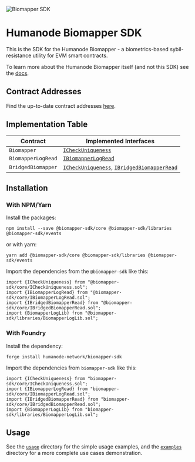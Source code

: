 ![Biomapper SDK][logo]

[logo]: https://github.com/humanode-network/biomapper-sdk/assets/265507/2afffc2e-85c2-4410-9866-b3956c7e0baf

# Humanode Biomapper SDK

This is the SDK for the Humanode Biomapper - a biometrics-based sybil-resistance
utility for EVM smart contracts.

To learn more about the Humanode Biomapper itself (and not this SDK) see the [docs].

[docs]: https://link.humanode.io/docs/biomapper

## Contract Addresses

Find the up-to-date contract addresses [here][contract-addresses].

[contract-addresses]: https://link.humanode.io/docs/biomapper/contract-addresses

## Implementation Table

| Contract           | Implemented Interfaces                          |
| ------------------ | ----------------------------------------------- |
| `Biomapper`        | [`ICheckUniqueness`]                            |
| `BiomapperLogRead` | [`IBiomapperLogRead`]                           |
| `BridgedBiomapper` | [`ICheckUniqueness`], [`IBridgedBiomapperRead`] |

[`ICheckUniqueness`]: core/ICheckUniqueness.sol/interface.ICheckUniqueness.html
[`IBiomapperLogRead`]: core/IBiomapperLogRead.sol/interface.IBiomapperLogRead.html
[`IBridgedBiomapperRead`]: core/IBridgedBiomapperRead.sol/interface.IBridgedBiomapperRead.html

## Installation

### With NPM/Yarn

Install the packages:

```shell
npm install --save @biomapper-sdk/core @biomapper-sdk/libraries @biomapper-sdk/events
```

or with yarn:

```shell
yarn add @biomapper-sdk/core @biomapper-sdk/libraries @biomapper-sdk/events
```

Import the dependencies from the `@biomapper-sdk` like this:

```solidity
import {ICheckUniqueness} from "@biomapper-sdk/core/ICheckUniqueness.sol";
import {IBiomapperLogRead} from "@biomapper-sdk/core/IBiomapperLogRead.sol";
import {IBridgedBiomapperRead} from "@biomapper-sdk/core/IBridgedBiomapperRead.sol";
import {BiomapperLogLib} from "@biomapper-sdk/libraries/BiomapperLogLib.sol";
```

### With Foundry

Install the dependency:

```shell
forge install humanode-network/biomapper-sdk
```

Import the dependencies from `biomapper-sdk` like this:

```solidity
import {ICheckUniqueness} from "biomapper-sdk/core/ICheckUniqueness.sol";
import {IBiomapperLogRead} from "biomapper-sdk/core/IBiomapperLogRead.sol";
import {IBridgedBiomapperRead} from "biomapper-sdk/core/IBridgedBiomapperRead.sol";
import {BiomapperLogLib} from "biomapper-sdk/libraries/BiomapperLogLib.sol";
```

## Usage

See the [`usage`][usage] directory for the simple usage examples, and
the [`examples`][examples] directory for a more complete use cases
demonstration.

[usage]: https://github.com/humanode-network/biomapper-sdk/tree/master/usage
[examples]: https://github.com/humanode-network/biomapper-sdk/tree/master/examples
